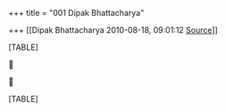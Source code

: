 +++
title = "001 Dipak Bhattacharya"

+++
[[Dipak Bhattacharya	2010-08-18, 09:01:12 [Source](https://groups.google.com/g/bvparishat/c/RaIWwT-mIIQ)]]



[TABLE]





[TABLE]

  

